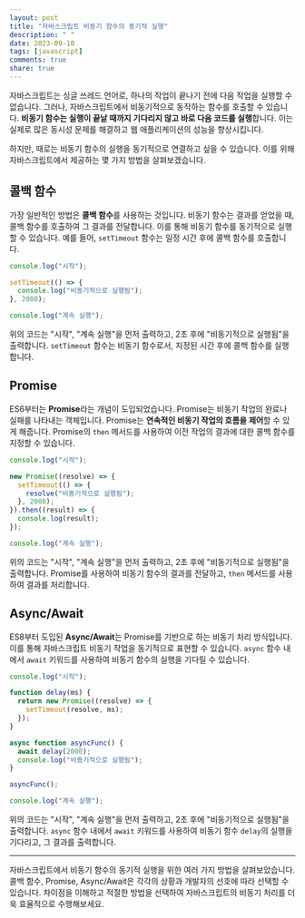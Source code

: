 ```yaml
---
layout: post
title: "자바스크립트 비동기 함수의 동기적 실행"
description: " "
date: 2023-09-10
tags: [javascript]
comments: true
share: true
---
```


자바스크립트는 싱글 쓰레드 언어로, 하나의 작업이 끝나기 전에 다음 작업을 실행할 수 없습니다. 그러나, 자바스크립트에서 비동기적으로 동작하는 함수를 호출할 수 있습니다. **비동기 함수는 실행이 끝날 때까지 기다리지 않고 바로 다음 코드를 실행**합니다. 이는 실제로 많은 동시성 문제를 해결하고 웹 애플리케이션의 성능을 향상시킵니다.

하지만, 때로는 비동기 함수의 실행을 동기적으로 연결하고 싶을 수 있습니다. 이를 위해 자바스크립트에서 제공하는 몇 가지 방법을 살펴보겠습니다.

## 콜백 함수

가장 일반적인 방법은 **콜백 함수**를 사용하는 것입니다. 비동기 함수는 결과를 얻었을 때, 콜백 함수를 호출하여 그 결과를 전달합니다. 이를 통해 비동기 함수를 동기적으로 실행할 수 있습니다. 예를 들어, `setTimeout` 함수는 일정 시간 후에 콜백 함수를 호출합니다.

```javascript
console.log("시작");

setTimeout(() => {
  console.log("비동기적으로 실행됨");
}, 2000);

console.log("계속 실행");
```

위의 코드는 "시작", "계속 실행"을 먼저 출력하고, 2초 후에 "비동기적으로 실행됨"을 출력합니다. `setTimeout` 함수는 비동기 함수로서, 지정된 시간 후에 콜백 함수를 실행합니다.

## Promise

ES6부터는 **Promise**라는 개념이 도입되었습니다. Promise는 비동기 작업의 완료나 실패를 나타내는 객체입니다. Promise는 **연속적인 비동기 작업의 흐름을 제어**할 수 있게 해줍니다. Promise의 `then` 메서드를 사용하여 이전 작업의 결과에 대한 콜백 함수를 지정할 수 있습니다.

```javascript
console.log("시작");

new Promise((resolve) => {
  setTimeout(() => {
    resolve("비동기적으로 실행됨");
  }, 2000);
}).then((result) => {
  console.log(result);
});

console.log("계속 실행");
```

위의 코드는 "시작", "계속 실행"을 먼저 출력하고, 2초 후에 "비동기적으로 실행됨"을 출력합니다. Promise를 사용하여 비동기 함수의 결과를 전달하고, `then` 메서드를 사용하여 결과를 처리합니다.

## Async/Await

ES8부터 도입된 **Async/Await**는 Promise를 기반으로 하는 비동기 처리 방식입니다. 이를 통해 자바스크립트 비동기 작업을 동기적으로 표현할 수 있습니다. `async` 함수 내에서 `await` 키워드를 사용하여 비동기 함수의 실행을 기다릴 수 있습니다.

```javascript
console.log("시작");

function delay(ms) {
  return new Promise((resolve) => {
    setTimeout(resolve, ms);
  });
}

async function asyncFunc() {
  await delay(2000);
  console.log("비동기적으로 실행됨");
}

asyncFunc();

console.log("계속 실행");
```

위의 코드는 "시작", "계속 실행"을 먼저 출력하고, 2초 후에 "비동기적으로 실행됨"을 출력합니다. `async` 함수 내에서 `await` 키워드를 사용하여 비동기 함수 `delay`의 실행을 기다리고, 그 결과를 출력합니다.

---

자바스크립트에서 비동기 함수의 동기적 실행을 위한 여러 가지 방법을 살펴보았습니다. 콜백 함수, Promise, Async/Await은 각각의 상황과 개발자의 선호에 따라 선택할 수 있습니다. 차이점을 이해하고 적절한 방법을 선택하여 자바스크립트의 비동기 처리를 더욱 효율적으로 수행해보세요.